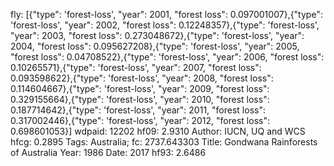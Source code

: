 fly: [{"type": 'forest-loss', "year": 2001, "forest loss": 0.097001007},{"type": 'forest-loss', "year": 2002, "forest loss": 0.12248357},{"type": 'forest-loss', "year": 2003, "forest loss": 0.273048672},{"type": 'forest-loss', "year": 2004, "forest loss": 0.095627208},{"type": 'forest-loss', "year": 2005, "forest loss": 0.04708522},{"type": 'forest-loss', "year": 2006, "forest loss": 0.10265571},{"type": 'forest-loss', "year": 2007, "forest loss": 0.093598622},{"type": 'forest-loss', "year": 2008, "forest loss": 0.114604667},{"type": 'forest-loss', "year": 2009, "forest loss": 0.329155664},{"type": 'forest-loss', "year": 2010, "forest loss": 0.187714642},{"type": 'forest-loss', "year": 2011, "forest loss": 0.317002446},{"type": 'forest-loss', "year": 2012, "forest loss": 0.698601053}]
wdpaid: 12202
hf09: 2.9310
Author: IUCN, UQ and WCS
hfcg: 0.2895
Tags: Australia;
fc: 2737.643303
Title: Gondwana Rainforests of Australia
Year: 1986
Date: 2017
hf93: 2.6486

